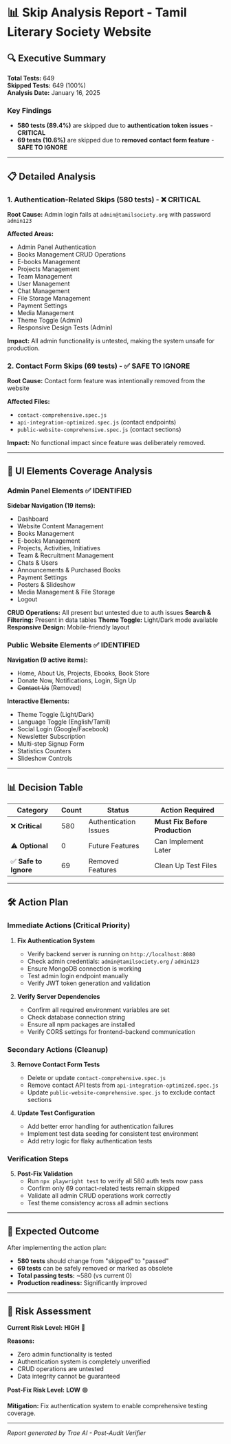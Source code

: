 # 📊 Skip Analysis Report - Tamil Literary Society Website

## 🔍 Executive Summary

**Total Tests:** 649  
**Skipped Tests:** 649 (100%)  
**Analysis Date:** January 16, 2025

### Key Findings
- **580 tests (89.4%)** are skipped due to **authentication token issues** - **CRITICAL**
- **69 tests (10.6%)** are skipped due to **removed contact form feature** - **SAFE TO IGNORE**

---

## 📋 Detailed Analysis

### 1. Authentication-Related Skips (580 tests) - ❌ CRITICAL

**Root Cause:** Admin login fails at `admin@tamilsociety.org` with password `admin123`

**Affected Areas:**
- Admin Panel Authentication
- Books Management CRUD Operations
- E-books Management
- Projects Management
- Team Management
- User Management
- Chat Management
- File Storage Management
- Payment Settings
- Media Management
- Theme Toggle (Admin)
- Responsive Design Tests (Admin)

**Impact:** All admin functionality is untested, making the system unsafe for production.

### 2. Contact Form Skips (69 tests) - ✅ SAFE TO IGNORE

**Root Cause:** Contact form feature was intentionally removed from the website

**Affected Files:**
- `contact-comprehensive.spec.js`
- `api-integration-optimized.spec.js` (contact endpoints)
- `public-website-comprehensive.spec.js` (contact sections)

**Impact:** No functional impact since feature was deliberately removed.

---

## 🎯 UI Elements Coverage Analysis

### Admin Panel Elements ✅ IDENTIFIED

**Sidebar Navigation (19 items):**
- Dashboard
- Website Content Management
- Books Management
- E-books Management
- Projects, Activities, Initiatives
- Team & Recruitment Management
- Chats & Users
- Announcements & Purchased Books
- Payment Settings
- Posters & Slideshow
- Media Management & File Storage
- Logout

**CRUD Operations:** All present but untested due to auth issues
**Search & Filtering:** Present in data tables
**Theme Toggle:** Light/Dark mode available
**Responsive Design:** Mobile-friendly layout

### Public Website Elements ✅ IDENTIFIED

**Navigation (9 active items):**
- Home, About Us, Projects, Ebooks, Book Store
- Donate Now, Notifications, Login, Sign Up
- ~~Contact Us~~ (Removed)

**Interactive Elements:**
- Theme Toggle (Light/Dark)
- Language Toggle (English/Tamil)
- Social Login (Google/Facebook)
- Newsletter Subscription
- Multi-step Signup Form
- Statistics Counters
- Slideshow Controls

---

## 📊 Decision Table

| Category | Count | Status | Action Required |
|----------|-------|--------|----------------|
| ❌ **Critical** | 580 | Authentication Issues | **Must Fix Before Production** |
| ⚠️ **Optional** | 0 | Future Features | Can Implement Later |
| ✅ **Safe to Ignore** | 69 | Removed Features | Clean Up Test Files |

---

## 🛠️ Action Plan

### Immediate Actions (Critical Priority)

1. **Fix Authentication System**
   - Verify backend server is running on `http://localhost:8080`
   - Check admin credentials: `admin@tamilsociety.org` / `admin123`
   - Ensure MongoDB connection is working
   - Test admin login endpoint manually
   - Verify JWT token generation and validation

2. **Verify Server Dependencies**
   - Confirm all required environment variables are set
   - Check database connection string
   - Ensure all npm packages are installed
   - Verify CORS settings for frontend-backend communication

### Secondary Actions (Cleanup)

3. **Remove Contact Form Tests**
   - Delete or update `contact-comprehensive.spec.js`
   - Remove contact API tests from `api-integration-optimized.spec.js`
   - Update `public-website-comprehensive.spec.js` to exclude contact sections

4. **Update Test Configuration**
   - Add better error handling for authentication failures
   - Implement test data seeding for consistent test environment
   - Add retry logic for flaky authentication tests

### Verification Steps

5. **Post-Fix Validation**
   - Run `npx playwright test` to verify all 580 auth tests now pass
   - Confirm only 69 contact-related tests remain skipped
   - Validate all admin CRUD operations work correctly
   - Test theme consistency across all admin sections

---

## 🎯 Expected Outcome

After implementing the action plan:
- **580 tests** should change from "skipped" to "passed"
- **69 tests** can be safely removed or marked as obsolete
- **Total passing tests:** ~580 (vs current 0)
- **Production readiness:** Significantly improved

---

## 🚨 Risk Assessment

**Current Risk Level:** **HIGH** 🔴

**Reasons:**
- Zero admin functionality is tested
- Authentication system is completely unverified
- CRUD operations are untested
- Data integrity cannot be guaranteed

**Post-Fix Risk Level:** **LOW** 🟢

**Mitigation:** Fix authentication system to enable comprehensive testing coverage.

---

*Report generated by Trae AI - Post-Audit Verifier*